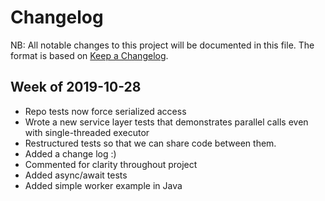 # Changelog

NB: All notable changes to this project will be documented in this file.  The format is based on [Keep a Changelog](https://keepachangelog.com/en/1.0.0/).

## Week of 2019-10-28
- Repo tests now force serialized access
- Wrote a new service layer tests that demonstrates parallel calls even with single-threaded executor
- Restructured tests so that we can share code between them.
- Added a change log :)
- Commented for clarity throughout project
- Added async/await tests
- Added simple worker example in Java